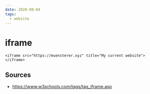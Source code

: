 ```yaml
---
date: 2020-08-04
tags:
  - website
---
```


# iframe

```
<iframe src="https://muensterer.xyz" title="My current website"></iframe>

```

## Sources
- https://www.w3schools.com/tags/tag_iframe.asp
